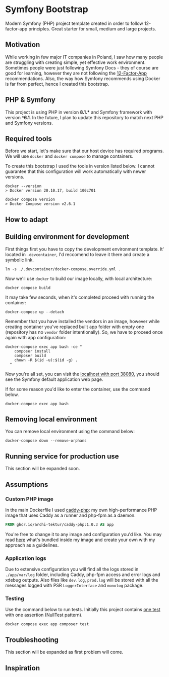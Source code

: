 # Symfony Bootstrap

Modern Symfony (PHP) project template created in order to follow 12-factor-app principles. Great starter for small, 
medium and large projects.

## Motivation

While working in few major IT companies in Poland, I saw how many people are struggling with creating simple, yet
effective work environment. Sometimes people were just following Symfony Docs - they of course are good for learning,
however they are not following the [12-Factor-App](https://12factor.net) recommendations. Also, the way how Symfony
recommends using Docker is far from perfect, hence I created this bootstrap.

## PHP & Symfony
This project is using PHP in version __8.1.*__ and Symfony framework with version __^6.1__. In the future, I plan to 
update this repository to match next PHP and Symfony versions.

## Required tools

Before we start, let's make sure that our host device has required programs. We will use `docker` and `docker compose`
to manage containers.

To create this bootstrap I used the tools in version listed below. I cannot guarantee that this configuration will work
automatically with newer versions.

```shell
docker --version
> Docker version 20.10.17, build 100c701

docker compose version
> Docker Compose version v2.6.1
```

## How to adapt

## Building environment for development

First things first you have to copy the development environment template. It' located in `.devcontainer`, I'd reccomend
to leave it there and create a symbolic link.
```shell
ln -s ./.devcontainer/docker-compose.override.yml .
```

Now we'll use `docker` to build our image locally, with local architecture:
```shell
docker compose build
```
It may take few seconds, when it's completed proceed with running the container:
```shell
docker-compose up --detach
```
Remember that you have installed the vendors in an image, however while creating container you've replaced built app 
folder with empty one (repository has no `vendor` folder intentionally). So, we have to proceed once again with app
configuration:
```shell
docker-compose exec app bash -ce "
    composer install
    composer build
    chown -R $(id -u):$(id -g) .
  "
```

Now you're all set, you can visit the [localhost with port 38080](http://localhost:38080), you should 
see the Symfony default application web page.

If for some reason you'd like to enter the container, use the command below.
```shell
docker-compose exec app bash
```

## Removing local environment

You can remove local environment using the command below:
```shell
docker-compose down --remove-orphans
```

## Running service for production use

This section will be expanded soon.

## Assumptions

### Custom PHP image

In the main Dockerfile I used [caddy-php](https://github.com/archi-tektur/caddy-php-image): my own high-performance PHP 
image that uses Caddy as a runner and php-fpm as a daemon.

```dockerfile
FROM ghcr.io/archi-tektur/caddy-php:1.0.3 AS app
```

You're free to change it to any image and configuration you'd like. You may read 
[here](https://github.com/archi-tektur/caddy-php-image/README.md) what's bundled inside my image and create your own
with my approach as a guidelines. 

### Application logs

Due to extensive configuration you will find all the logs stored in `./app/var/log` folder, including Caddy, php-fpm
access and error logs and xdebug outputs. Also files like `dev.log`, `prod.log` will be stored with all the messages
logged with PSR `LoggerInterface` and `monolog` package.

### Testing

Use the command below to run tests. Initially this project contains 
[one test](https://github.com/archi-tektur/symfony-bootstrap/app/tests/NullTest.php) with one assertion 
(NullTest pattern).

```
docker compose exec app composer test
```

## Troubleshooting

This section will be expanded as first problem will come.

## Inspiration